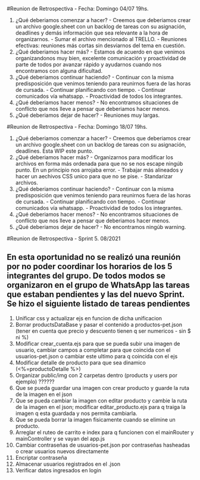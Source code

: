 #Reunion de Retrospectiva - Fecha: Domingo 04/07 19hs.

1. ¿Qué deberiamos comenzar a hacer?
        - Creemos que deberiamos crear un archivo google.sheet con un backlog de tareas con su asignación, deadlines y demás información que sea relevante a la hora de organizarnos.
        - Sumar el archivo mencionado al TRELLO.
        - Reuniones efectivas: reuniones más cortas sin desviarnos del tema en cuestión.
2. ¿Qué deberiamos hacer más?
        - Estamos de acuerdo en que venimos organizandonos muy bien, excelente comunicación y proactividad de parte de todos por avanzar rápido y ayudarnos cuando nos encontramos con alguna dificultad.
3. ¿Qué deberiamos continuar haciendo?
         - Continuar con la misma predisposición que venimos teniendo para reunirnos fuera de las horas de cursada.
         - Continuar planificando con tiempo.
         - Continuar comunicados vía whatsapp.
         - Proactividad de todos los integrantes.
4. ¿Qué deberiamos hacer menos?
         - No encontramos situaciones de conflicto que nos lleve a pensar que deberiamos hacer menos.
5. ¿Qué deberiamos dejar de hacer?
         - Reuniones muy largas.

#Reunion de Retrospectiva - Fecha: Domingo 18/07 19hs.

1. ¿Qué deberiamos comenzar a hacer?
       - Creemos que deberiamos crear un archivo google.sheet con un backlog de tareas con su asignación, deadlines. Esta WIP este punto.
2. ¿Qué deberiamos hacer más?
        - Organizarnos para modificar los archivos en forma más ordenada para que no se nos escape ningúb punto. En un principio nos arrojaba error.
        - Trabajar más alineados y hacer un aechivos CSS unico para que no se pise.
        - Standarizar archivos.
3. ¿Qué deberiamos continuar haciendo?
         - Continuar con la misma predisposición que venimos teniendo para reunirnos fuera de las horas de cursada.
         - Continuar planificando con tiempo.
         - Continuar comunicados vía whatsapp.
         - Proactividad de todos los integrantes.
4. ¿Qué deberiamos hacer menos?
         - No encontramos situaciones de conflicto que nos lleve a pensar que deberiamos hacer menos.
5. ¿Qué deberiamos dejar de hacer?
        - No encontramos ningúb warning.


#Reunion de Retrospectiva - Sprint 5. 08/2021

En esta oportunidad no se realizó una reunión por no poder coordinar los horarios de los 5 integrantes del grupo. 
De todos modos se organizaron en el grupo de WhatsApp las tareas que estaban pendientes y las del nuevo Sprint.
Se hizo el siguiente listado de tareas pendientes
------------------

1. Unificar css y actualizar ejs en funcion de dicha unificacion
2. Borrar productsDataBase y pasar el contenido a productos-pet.json (tener en cuenta que precio y descuento tienen q ser numericos - sin $ ni %)
3. Modificar crear_cuenta.ejs para que se pueda subir una imagen de usuario, cambiar campos a completar para que coincida con el usuarios-pet.json o cambiar este ultimo para q coincida con el ejs
4. Modificar detalle de producto para que sea dinamico (<%=productoDetalle %>)
5. Organizar public/img con 2 carpetas dentro (products y users por ejemplo) ??????
6. Que se pueda guardar una imagen con crear producto y guarde la ruta de la imagen en el json
7. Que se pueda cambiar la imagen con editar producto y cambie la ruta de la imagen en el json; modificar editar_producto.ejs para q traiga la imagen q esta guardada y nos permita cambiarla.
8. Que se pueda borrar la imagen fisicamente cuando se elimine un producto.
9. Arreglar el ruteo de carrito e index para q funcionen con el mainRouter y mainController y se vayan del app.js
10. Cambiar contraseñas de usuarios-pet.json por contraseñas hasheadas o crear usuarios nuevos directamente
11. Encriptar contraseña
12. Almacenar usuarios registrados en el .json
13. Verificar datos ingresados en login

